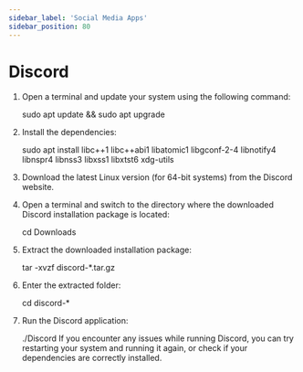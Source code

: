 ```yaml
---
sidebar_label: 'Social Media Apps'
sidebar_position: 80
---
```


# Discord
  
1. Open a terminal and update your system using the following command:  


    sudo apt update && sudo apt upgrade

2. Install the dependencies:  


    sudo apt install libc++1 libc++abi1 libatomic1 libgconf-2-4 libnotify4 libnspr4 libnss3 libxss1 libxtst6 xdg-utils

3. Download the latest Linux version (for 64-bit systems) from the Discord website.    
4. Open a terminal and switch to the directory where the downloaded Discord installation package is located:  


    cd Downloads
5. Extract the downloaded installation package:  


    tar -xvzf discord-*.tar.gz
6. Enter the extracted folder:  


    cd discord-*
7. Run the Discord application:  


    ./Discord
If you encounter any issues while running Discord, you can try restarting your system and running it again, or check if your dependencies are correctly installed.